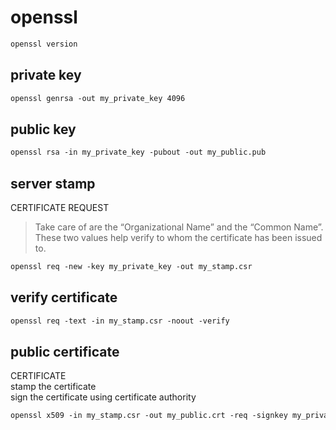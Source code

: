 # openssl
```txt
openssl version 
```


## private key
```txt
openssl genrsa -out my_private_key 4096
```

## public key 
```txt
openssl rsa -in my_private_key -pubout -out my_public.pub
```


## server stamp
CERTIFICATE REQUEST
> Take care of are the “Organizational Name” and the “Common Name”. 
  These two values help verify to whom the certificate has been issued to.
```txt
openssl req -new -key my_private_key -out my_stamp.csr
```


## verify certificate 
```txt
openssl req -text -in my_stamp.csr -noout -verify
```


## public certificate
CERTIFICATE    
stamp the certificate    
sign the certificate using certificate authority     
```txt
openssl x509 -in my_stamp.csr -out my_public.crt -req -signkey my_private_key -days 365
```
